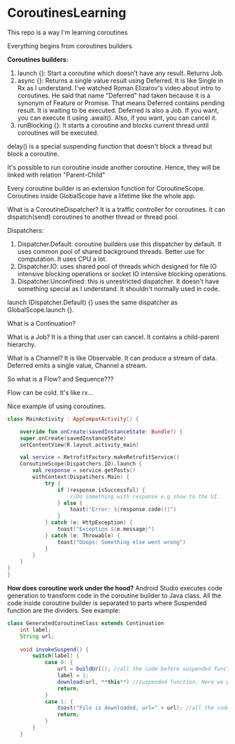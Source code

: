 # CoroutinesLearning
This repo is a way I'm learning coroutines

Everything begins from coroutines builders.

**Coroutines builders:**
1. launch {}: Start a coroutine which doesn't have any result. Returns Job.
2. async {}: Returns a single value result using Deferred. It is like Single in Rx as I understand. I've watched Roman Elizarov's video about intro to coroutines. He said that name "Deferred" had taken because it is a synonym of Feature or Promise. That means Deferred contains pending result. It is waiting to be executed. Deferred is also a Job. If you want, you can execute it using .await(). Also, if you want, you can cancel it.
3. runBlocking {}: It starts a coroutine and blocks current thread until coroutines will be executed.

delay() is a special suspending function that doesn't block a thread but block a coroutine.

It's possible to run coroutine inside another coroutine. Hence, they will be linked with relation "Parent-Child"

Every coroutine builder is an extension function for CoroutineScope.
Coroutines inside GlobalScope have a lifetime like the whole app.

What is a CoroutineDispatcher?
It is a traffic controller for coroutines. It can dispatch(send) coroutines to another thread or thread pool.

Dispatchers:
1. Dispatcher.Default: coroutine builders use this dispatcher by default. It uses common pool of shared background threads. Better use for computation. It uses CPU a lot.
2. Dispatcher.IO: uses shared pool of threads which designed for file IO intensive blocking operations or socket IO intensive blocking operations.
3. Dispatcher.Unconfined: this is unrestricted dispatcher. It doesn't have something special as I understand. It shouldn't normally used in code.

launch (Dispatcher.Default) {} uses the same dispatcher as GlobalScope.launch {}.

What is a Continuation?

What is a Job?
It is a thing that user can cancel. It contains a child-parent hierarchy. 

What is a Channel?
It is like Observable. It can produce a stream of data. Deferred emits a single value, Channel a stream.

So what is a Flow? and Sequence???

Flow can be cold. It's like rx...


Nice example of using coroutines.
```kotlin
class MainActivity : AppCompatActivity() {

    override fun onCreate(savedInstanceState: Bundle?) {
    super.onCreate(savedInstanceState)
    setContentView(R.layout.activity_main)

    val service = RetrofitFactory.makeRetrofitService()
    CoroutineScope(Dispatchers.IO).launch {
        val response = service.getPosts()
        withContext(Dispatchers.Main) {
            try {
                if (response.isSuccessful) {
                    //Do something with response e.g show to the UI.
                } else {
                    toast("Error: ${response.code()}")
                }
            } catch (e: HttpException) {
                toast("Exception ${e.message}")
            } catch (e: Throwable) {
                toast("Ooops: Something else went wrong")
            }
        }
    }
}
}
```

**How does coroutine work under the hood?**
Android Studio executes code generation to transform code in the coroutine builder to Java class.
All the code inside coroutine builder is separated to parts where Suspended function are the dividers. See example:
```java
class GeneratedCoroutineClass extends Continuation
    int label;
    String url;
    
    void invokeSuspend() {
        switch(label) {
            case 0: {
                url = buildUrl(); //all the code before suspended function
                label = 1;
                download(url, **this**) //suspended function. Here we pass "this" as an Continuation interface
                return;
            }
            case 1: {
                toast("File is downloaded, url=" + url); //all the code after suspended function
                return;
            }
        }
    }
